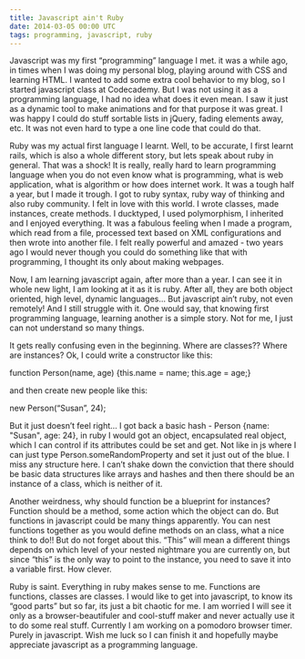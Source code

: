```yaml
---
title: Javascript ain't Ruby
date: 2014-03-05 00:00 UTC
tags: programming, javascript, ruby
---
```


Javascript was my first “programming” language I met. it was a while ago, in times when I was doing my personal blog, playing around with CSS and learning HTML. I wanted to add some extra cool behavior to my blog, so I started javascript class at Codecademy. But I was not using it as a programming language, I had no idea what does it even mean. I saw it just as a dynamic tool to make animations and for that purpose it was great. I was happy I could do stuff sortable lists in jQuery, fading elements away, etc. It was not even hard to type a one line code that could do that.

Ruby was my actual first language I learnt. Well, to be accurate, I first learnt rails, which is also a whole different story, but lets speak about ruby in general. That was a shock! It is really, really hard to learn programming language when you do not even know what is programming, what is web application, what is algorithm or how does internet work. It was a tough half a year, but I made it trough. I got to ruby syntax, ruby way of thinking and also ruby community. I felt in love with this world. I wrote classes, made instances, create methods. I ducktyped, I used polymorphism, I inherited and I enjoyed everything. It was a fabulous feeling when I made a program, which read from a file, processed text based on XML configurations and then wrote into another file. I felt really powerful and amazed - two years ago I would never though you could do something like that with programming, I thought its only about making webpages.

Now, I am learning javascript again, after more than a year. I can see it in whole new light, I am looking at it as it is ruby. After all, they are both object oriented, high level, dynamic languages… But javascript ain’t ruby, not even remotely! And I still struggle with it. One would say, that knowing first programming language, learning another is a simple story. Not for me, I just can not understand so many things.

It gets really confusing even in the beginning. Where are classes?? Where are instances? Ok, I could write a constructor like this:

function Person(name, age) {this.name = name; this.age = age;}

and then create new people like this:

new Person(“Susan”, 24);

But it just doesn’t feel right… I got back a basic hash - Person {name: "Susan", age: 24}, in ruby I would got an object, encapsulated real object, which I can control if its attributes could be set and get. Not like in js where I can just type Person.someRandomProperty and set it just out of the blue. I miss any structure here. I can’t shake down the conviction that there should be basic data structures like arrays and hashes and then there should be an instance of a class, which is neither of it.

Another weirdness, why should function be a blueprint for instances? Function should be a method, some action which the object can do. But functions in javascript could be many things apparently. You can nest functions together as you would define methods on an class, what a nice think to do!! But do not forget about this. “This” will mean a different things depends on which level of your nested nightmare you are currently on, but since “this” is the only way to point to the instance, you need to save it into a variable first. How clever.

Ruby is saint. Everything in ruby makes sense to me. Functions are functions, classes are classes. I would like to get into javascript, to know its “good parts” but so far, its just a bit chaotic for me. I am worried I will see it only as a browser-beautifuler and cool-stuff maker and never actually use it to do some real stuff. Currently I am working on a pomodoro browser timer. Purely in javascript. Wish me luck so I can finish it and hopefully maybe appreciate javascript as a programming language.